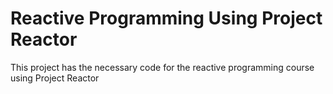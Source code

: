 # Reactive Programming Using Project Reactor
This project has the necessary code for the reactive programming course using Project Reactor
